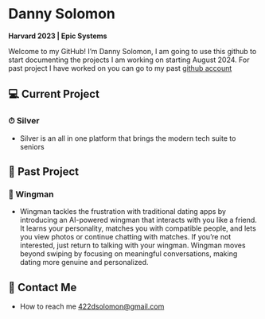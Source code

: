 # Danny Solomon

**Harvard 2023 | Epic Systems**

Welcome to my GitHub! I’m Danny Solomon, I am going to use this github to start documenting the projects I am working on starting August 2024. For past project I have worked on you can go to my past [github account](https://github.com/422dsolomon)

## 💻 Current Project
### ⏱ Silver
- Silver is an all in one platform that brings the modern tech suite to seniors

## 🎥 Past Project
### 🐣 Wingman
- Wingman tackles the frustration with traditional dating apps by introducing an AI-powered wingman that interacts with you like a friend. It learns your personality, matches you with compatible people, and lets you view photos or continue chatting with matches. If you’re not interested, just return to talking with your wingman. Wingman moves beyond swiping by focusing on meaningful conversations, making dating more genuine and personalized.

## 📱 Contact Me
- How to reach me 422dsolomon@gmail.com

<!---
Dsolomon422/Dsolomon422 is a ✨ special ✨ repository because its `README.md` (this file) appears on your GitHub profile.
You can click the Preview link to take a look at your changes.
--->
